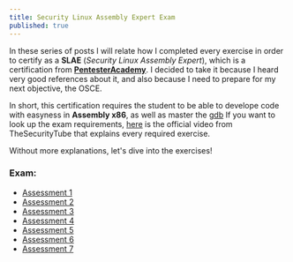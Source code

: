 ```yaml
---
title: Security Linux Assembly Expert Exam
published: true
---
```


In these series of posts I will relate how I completed every exercise in order to certify as a **SLAE** (_Security Linux Assembly Expert_), which is
a certification from [**PentesterAcademy**](https://www.pentesteracademy.com). I decided to take it because I heard very good references about it, and also because I need to prepare for my next objective, the OSCE.

In short, this certification requires the student to be able to develope code with easyness in **Assembly x86**, as well as master the [gdb](https://www.gnu.org/software/gdb/) 
If you want to look up the exam requirements, [here](https://www.youtube.com/watch?v=agwqgm52p3I) is the official video from TheSecurityTube that explains every required exercise.

Without more explanations, let's dive into the exercises!

### Exam:

*   [Assessment 1]()
*   [Assessment 2]()
*   [Assessment 3]()
*   [Assessment 4]()
*   [Assessment 5]()
*   [Assessment 6]()
*   [Assessment 7]()


